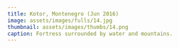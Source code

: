 ```yaml
---
title: Kotor, Montenegro (Jun 2016)
image: assets/images/fulls/14.jpg
thumbnail: assets/images/thumbs/14.png
caption: Fortress surrounded by water and mountains.
---
```

